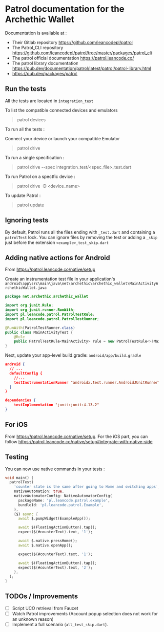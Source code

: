 # Patrol documentation for the Archethic Wallet

Documentation is avaliable at :

- Their Gitlab repository https://github.com/leancodepl/patrol
- The Patrol_CLI repository https://github.com/leancodepl/patrol/tree/master/packages/patrol_cli
- The patrol official documentation https://patrol.leancode.co/
- The patrol library documentation https://pub.dev/documentation/patrol/latest/patrol/patrol-library.html
- https://pub.dev/packages/patrol

## Run the tests

All the tests are located in `integration_test`

To list the compatible connected devices and emulators

> patrol devices

To run all the tests :

Connect your device or launch your compatible Emulator

> patrol drive

To run a single specification :

> patrol drive --spec integration_test/<spec_file>_test.dart

To run Patrol on a spectfic device :

> patrol drive -D <device_name>

To update Patrol :

> patrol update

## Ignoring tests

By default, Patrol runs all the files ending with `_test.dart` and containing a `patrolTest` lock. You can ignore files by removing the test or adding a `_skip` just before the extension `<example>_test_skip.dart`

## Adding native actions for Android

From https://patrol.leancode.co/native/setup

Create an instrumentation test file in your application's `android\app\src\main\java\net\archethic\archethic_wallet\MainActivityArchethicWallet.java`

```java
package net.archethic.archethic_wallet

import org.junit.Rule;
import org.junit.runner.RunWith;
import pl.leancode.patrol.PatrolTestRule;
import pl.leancode.patrol.PatrolTestRunner;

@RunWith(PatrolTestRunner.class)
public class MainActivityTest {
    @Rule
    public PatrolTestRule<MainActivity> rule = new PatrolTestRule<>(MainActivity.class);
}
```

Next, update your app-level build.gradle:
`android/app/build.gradle`

```json
android {
  // ...
  defaultConfig {
    //...
    testInstrumentationRunner "androidx.test.runner.AndroidJUnitRunner"
  }
}

dependencies {
    testImplementation "junit:junit:4.13.2"
}
```

## For iOS

From https://patrol.leancode.co/native/setup.
For the iOS part, you can follow https://patrol.leancode.co/native/setup#integrate-with-native-side

## Testing

You can now use native commands in your tests :

```dart
void main() {
  patrolTest(
    'counter state is the same after going to Home and switching apps',
    nativeAutomation: true,
    nativeAutomatorConfig: NativeAutomatorConfig(
      packageName: 'pl.leancode.patrol.example',
      bundleId: 'pl.leancode.patrol.Example',
    ),
    ($) async {
      await $.pumpWidget(ExampleApp());

      await $(FloatingActionButton).tap();
      expect($(#counterText).text, '1');

      await $.native.pressHome();
      await $.native.openApp();

      expect($(#counterText).text, '1');

      await $(FloatingActionButton).tap();
      expect($(#counterText).text, '2');
    },
  );
}
```

## TODOs / Improvements

- [ ] Script UCO retrieval from Faucet
- [ ] Watch Patrol improvements (Account popup selection does not work for an unknown reason)
- [ ] Implement a full scenario (`all_test_skip.dart`).

